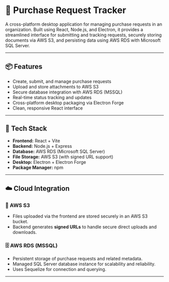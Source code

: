 # 🛒 Purchase Request Tracker

A cross-platform desktop application for managing purchase requests in an organization. Built using React, Node.js, and Electron, it provides a streamlined interface for submitting and tracking requests, securely storing documents via AWS S3, and persisting data using AWS RDS with Microsoft SQL Server.

---

## 📦 Features

- Create, submit, and manage purchase requests
- Upload and store attachments to AWS S3
- Secure database integration with AWS RDS (MSSQL)
- Real-time status tracking and updates
- Cross-platform desktop packaging via Electron Forge
- Clean, responsive React interface

---

## 🧰 Tech Stack

- **Frontend:** React + Vite
- **Backend:** Node.js + Express
- **Database:** AWS RDS (Microsoft SQL Server)
- **File Storage:** AWS S3 (with signed URL support)
- **Desktop:** Electron + Electron Forge
- **Package Manager:** npm

---

## ☁️ Cloud Integration

### 📁 AWS S3
- Files uploaded via the frontend are stored securely in an AWS S3 bucket.
- Backend generates **signed URLs** to handle secure direct uploads and downloads.

### 🗄️ AWS RDS (MSSQL)
- Persistent storage of purchase requests and related metadata.
- Managed SQL Server database instance for scalability and reliability.
- Uses Sequelize for connection and querying.

---
